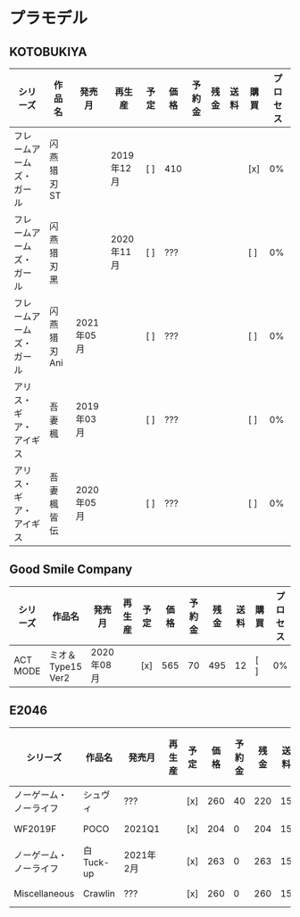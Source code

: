 # プラモデル

## KOTOBUKIYA
| シリーズ | 作品名 | 発売月 | 再生産 | 予定 | 価格 | 予約金 | 残金 | 送料 | 購買 | プロセス |
| --- | --- | --- | --- | --- | --- | --- | --- | --- | --- | --- |
| フレームアームズ・ガール | 闪燕猎刃 ST | | 2019年12月 | [ ] | 410 | | | | [x] | 0% |
| フレームアームズ・ガール | 闪燕猎刃 黑 | | 2020年11月 | [ ] | ??? | | | | [ ] | 0% |
| フレームアームズ・ガール | 闪燕猎刃 Ani | 2021年05月 | | [ ] | ??? | | | | [ ] | 0% |
| アリス・ギア・アイギス | 吾妻楓 | 2019年03月 | | [ ] | ??? | | | | [ ] | 0% |
| アリス・ギア・アイギス | 吾妻楓 皆伝 | 2020年05月 | | [ ] | ??? | | | | [ ] | 0% |


## Good Smile Company
| シリーズ | 作品名 | 発売月 | 再生産 | 予定 | 価格 | 予約金 | 残金 | 送料 | 購買 | プロセス |
| --- | --- | --- | --- | --- | --- | --- | --- | --- | --- | --- |
| ACT MODE | ミオ＆Type15 Ver2 | 2020年08月 | | [x] | 565 | 70 | 495 | 12 | [ ] | 0% |


## E2046
| シリーズ | 作品名 | 発売月 | 再生産 | 予定 | 価格 | 予約金 | 残金 | 送料 | 購買 | プロセス |
| --- | --- | --- | --- | --- | --- | --- | --- | --- | --- | --- |
| ノーゲーム・ノーライフ | シュヴィ | ??? | | [x] | 260 | 40 | 220 | 15 | [ ] | 0% |
| WF2019F | POCO | 2021Q1 | | [x] | 204 | 0 | 204 | 15 | [ ] | 0% |
| ノーゲーム・ノーライフ | 白 Tuck-up | 2021年2月 | | [x] | 263 | 0 | 263 | 15 | [ ] | 0% |
| Miscellaneous| Crawlin | ??? | | [x] | 260 | 0 | 260 | 15 | [ ] | 0% |


